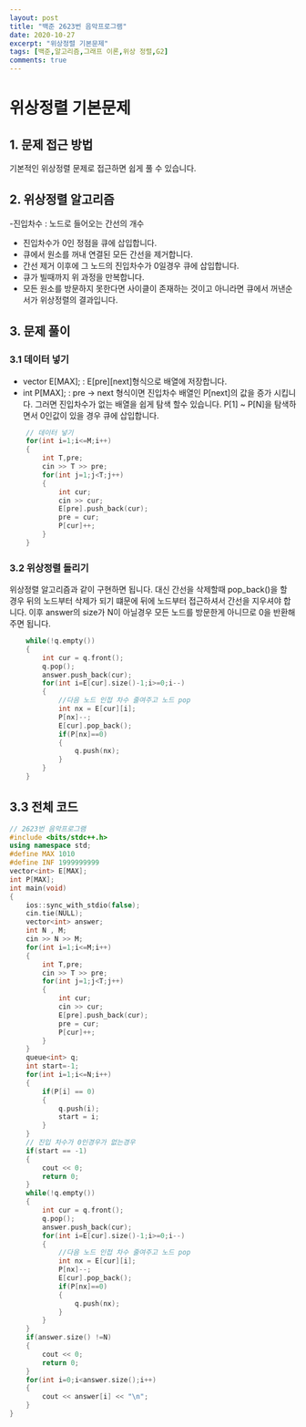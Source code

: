 ```yaml
---
layout: post
title: "백준 2623번 음악프로그램"
date: 2020-10-27
excerpt: "위상정렬 기본문제"
tags: [백준,알고리즘,그래프 이론,위상 정렬,G2]
comments: true
---
```

# 위상정렬 기본문제
## 1. 문제 접근 방법
기본적인 위상정렬 문제로 접근하면 쉽게 풀 수 있습니다.


## 2. 위상정렬 알고리즘
 -진입차수 : 노드로 들어오는 간선의 개수
- 진입차수가 0인 정점을 큐에 삽입합니다.
- 큐에서 원소를 꺼내 연결된 모든 간선을 제거합니다.
- 간선 제거 이후에 그 노드의 진입차수가 0일경우 큐에 삽입합니다.
- 큐가 빌때까지 위 과정을 만복합니다.
- 모든 원소를 방문하지 못한다면 사이클이 존재하는 것이고 아니라면 큐에서 꺼낸순서가 위상정렬의 결과입니다.
 


## 3. 문제 풀이

### 3.1 데이터 넣기

- vector<int> E[MAX]; : E[pre][next]형식으로 배열에 저장합니다.
- int P[MAX]; : pre -> next 형식이면 진입차수 배열인 P[next]의 값을 증가 시킵니다. 그러면 진입차수가 없는 배열을 쉽게 탐색 할수 있습니다.
P[1] ~ P[N]을 탐색하면서 0인값이 있을 경우 큐에 삽입합니다.

``` c++
    // 데이터 넣기
	for(int i=1;i<=M;i++)
	{
		int T,pre;
		cin >> T >> pre;
		for(int j=1;j<T;j++)
		{
			int cur;
			cin >> cur;
			E[pre].push_back(cur);
			pre = cur;
			P[cur]++;
		}
	}
```

### 3.2 위상정렬 돌리기
위상정렬 알고리즘과 같이 구현하면 됩니다. 대신 간선을 삭제할때 pop_back()을 할 경우 뒤의 노드부터 삭제가 되기 떄문에 
뒤에 노드부터 접근하셔서 간선을 지우셔야 합니다. 이후 answer의 size가 N이 아닐경우 모든 노드를 방문한게 아니므로 
0을 반환해주면 됩니다.

``` c++
	while(!q.empty())
	{
		int cur = q.front();
		q.pop();
		answer.push_back(cur);
		for(int i=E[cur].size()-1;i>=0;i--)
		{
			//다음 노드 인접 차수 줄여주고 노드 pop
			int nx = E[cur][i];
			P[nx]--;
			E[cur].pop_back();
			if(P[nx]==0)
			{
				q.push(nx);
			}
		}
	}
```

## 3.3 전체 코드
``` c++
// 2623번 음악프로그램
#include <bits/stdc++.h>
using namespace std;
#define MAX 1010
#define INF 1999999999
vector<int> E[MAX];
int P[MAX];
int main(void)
{
	ios::sync_with_stdio(false);
	cin.tie(NULL);
	vector<int> answer;
	int N , M;
	cin >> N >> M;
	for(int i=1;i<=M;i++)
	{
		int T,pre;
		cin >> T >> pre;
		for(int j=1;j<T;j++)
		{
			int cur;
			cin >> cur;
			E[pre].push_back(cur);
			pre = cur;
			P[cur]++;
		}
	}
	queue<int> q;
	int start=-1;
	for(int i=1;i<=N;i++)
	{
		if(P[i] == 0)
		{
			q.push(i);
			start = i;
		}
	}
	// 진입 차수가 0인경우가 없는경우
	if(start == -1)
	{
		cout << 0;
		return 0;
	}
	while(!q.empty())
	{
		int cur = q.front();
		q.pop();
		answer.push_back(cur);
		for(int i=E[cur].size()-1;i>=0;i--)
		{
			//다음 노드 인접 차수 줄여주고 노드 pop
			int nx = E[cur][i];
			P[nx]--;
			E[cur].pop_back();
			if(P[nx]==0)
			{
				q.push(nx);
			}
		}
	}
	if(answer.size() !=N)
	{
		cout << 0;
		return 0;
	}
	for(int i=0;i<answer.size();i++)
	{
		cout << answer[i] << "\n";
	}
}
```
